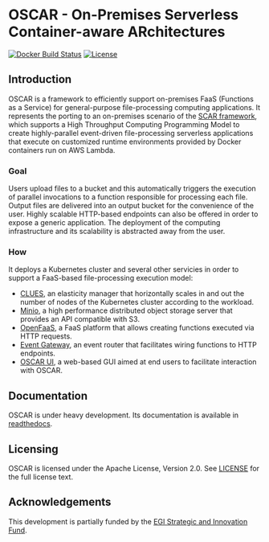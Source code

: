 # OSCAR - On-Premises Serverless Container-aware ARchitectures

[![Docker Build Status](https://img.shields.io/docker/build/grycap/oscar-manager.svg)](https://hub.docker.com/r/grycap/oscar-manager/) [![License](https://img.shields.io/badge/license-Apache%202-blue.svg)](https://www.apache.org/licenses/LICENSE-2.0)

## Introduction

OSCAR is a framework to efficiently support on-premises FaaS (Functions as a Service) for general-purpose file-processing computing applications. It represents the porting to an on-premises scenario of the [SCAR framework](https://github.com/grycap/scar), which supports a High Throughput Computing Programming Model to create highly-parallel event-driven file-processing serverless applications that execute on customized runtime environments provided by Docker containers run on AWS Lambda.

### Goal

Users upload files to a bucket and this automatically triggers the execution of parallel invocations to a function responsible for processing each file. Output files are delivered into an output bucket for the convenience of the user. Highly scalable HTTP-based endpoints can also be offered in order to expose a generic application. The deployment of the computing infrastructure and its scalability is abstracted away from the user.

### How

It deploys a Kubernetes cluster and several other servicies in order to support a FaaS-based file-processing execution model:

* [CLUES](http://github.com/grycap/clues), an elasticity manager that horizontally scales in and out the number of nodes of the Kubernetes cluster according to the workload.
* [Minio](http://minio.io), a high performance distributed object storage server that provides an API compatible with S3. 
* [OpenFaaS](https://www.openfaas.com/), a FaaS platform that allows creating functions executed via HTTP requests.
* [Event Gateway](https://serverless.com/event-gateway/), an event router that facilitates wiring functions to HTTP endpoints.
* [OSCAR UI](https://github.com/grycap/oscar-ui), a web-based GUI aimed at end users to facilitate interaction with OSCAR.

## Documentation

OSCAR is under heavy development. Its documentation is available in [readthedocs](http://o-scar.readthedocs.io/en/latest/).

## Licensing

OSCAR is licensed under the Apache License, Version 2.0. See
[LICENSE](https://github.com/grycap/scar/blob/master/LICENSE) for the full
license text.

## Acknowledgements

This development is partially funded by the [EGI Strategic and Innovation Fund](https://www.egi.eu/about/egi-council/egi-strategic-and-innovation-fund/).
